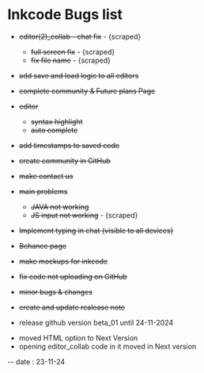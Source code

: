 # Inkcode Bugs list

- ~~editor(2)_collab - chat fix~~ - {scraped}
	- ~~full screen fix~~ - {scraped}
    - ~~fix file name~~ - {scraped}

- ~~add save and load logic to all editors~~
- ~~complete community & Future plans Page~~

- ~~editor~~
	- ~~syntax highlight~~
	- ~~auto complete~~

- ~~add timestamps to saved code~~

- ~~create community in GitHub~~
- ~~make contact us~~

- ~~main problems~~
	- ~~JAVA not working~~
	- ~~JS input not working~~ - {scraped}

- ~~Implement typing in chat {visible to all devices}~~

- ~~Behance page~~
- ~~make mockups for inkcode~~
- ~~fix code not uploading on GitHub~~
- ~~minor bugs & changes~~
- ~~create and update realease note~~

- release github version beta_01 until 24-11-2024

* moved HTML option to Next Version 
* opening editor_collab code in it moved in Next version

-- date : 23-11-24